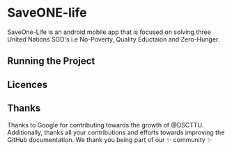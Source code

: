 # SaveONE-life
SaveOne-Life is an android mobile app that is focused on solving three United Nations SGD's i.e No-Poverty, Quality Eductaion and Zero-Hunger. 

## Running the Project

## Licences

## Thanks
Thanks to Google for contributing towards the growth of @DSCTTU. Additionally, thanks all your contributions and efforts towards improving the GitHub documentation. We thank you being part of our ✨ community ✨
